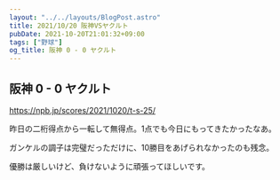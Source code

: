 ```yaml
---
layout: "../../layouts/BlogPost.astro"
title: 2021/10/20 阪神VSヤクルト
pubDate: 2021-10-20T21:01:32+09:00
tags: ["野球"]
og_title: 阪神 0 - 0 ヤクルト
---
```


## 阪神 0 - 0 ヤクルト

https://npb.jp/scores/2021/1020/t-s-25/


昨日の二桁得点から一転して無得点。1点でも今日にもってきたかったなあ。

ガンケルの調子は完璧だっただけに、10勝目をあげられなかったのも残念。

優勝は厳しいけど、負けないように頑張ってほしいです。